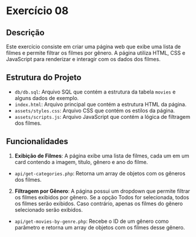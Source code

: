 # Exercício 08

## Descrição

Este exercício consiste em criar uma página web que exibe uma lista de filmes e permite filtrar os filmes por gênero. A página utiliza HTML, CSS e JavaScript para renderizar e interagir com os dados dos filmes.

## Estrutura do Projeto

- `db/db.sql`: Arquivo SQL que contém a estrutura da tabela `movies` e alguns dados de exemplo.
- `index.html`: Arquivo principal que contém a estrutura HTML da página.
- `assets/styles.css`: Arquivo CSS que contém os estilos da página.
- `assets/scripts.js`: Arquivo JavaScript que contém a lógica de filtragem dos filmes.

## Funcionalidades

1. **Exibição de Filmes**: A página exibe uma lista de filmes, cada um em um card contendo a imagem, título, gênero e ano do filme.
- `api/get-categories.php`: Retorna um array de objetos com os gêneros dos filmes.
2. **Filtragem por Gênero**: A página possui um dropdown que permite filtrar os filmes exibidos por gênero. Se a opção Todos for selecionada, todos os filmes serão exibidos. Caso contrário, apenas os filmes do gênero selecionado serão exibidos.
- `api/get-movies-by-genre.php`: Recebe o ID de um gênero como parâmetro e retorna um array de objetos com os filmes desse gênero.
